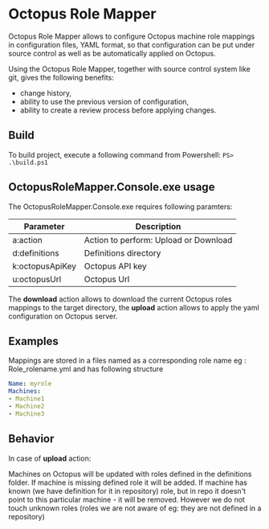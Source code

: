 # Octopus Role Mapper
Octopus Role Mapper allows to configure Octopus machine role mappings in configuration files,
YAML format, so that configuration can be put under source control as well as be automatically applied on Octopus.

Using the Octopus Role Mapper, together with source control system like git, gives the following benefits:
* change history,
* ability to use the previous version of configuration,
* ability to create a review process before applying changes.

## Build
To build project, execute a following command from Powershell:
`PS> .\build.ps1` 

## OctopusRoleMapper.Console.exe usage
The OctopusRoleMapper.Console.exe requires following paramters:

|Parameter|Description|
|---------|-----------|
|a:action|Action to perform: Upload or Download|
|d:definitions|Definitions directory|
|k:octopusApiKey|Octopus API key|
|u:octopusUrl|Octopus Url|

The **download** action allows to download the current Octopus roles mappings to the target directory,
the **upload** action allows to apply the yaml configuration on Octopus server.

## Examples

Mappings are stored in a files named as a corresponding role name eg : Role_rolename.yml
and has following structure

```Yaml
Name: myrole
Machines:
- Machine1
- Machine2
- Machine3
```

## Behavior

In case of **upload** action:

Machines on Octopus will be updated with roles defined in the definitions folder.
If machine is missing defined role it will be added.
If machine has known (we have definition for it in repository) role, 
but in repo it doesn't point to this particular machine - it will be removed.
However we do not touch unknown roles (roles we are not aware of eg: they are not defined in a repository)
